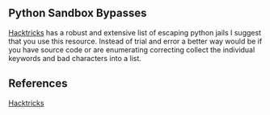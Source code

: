 ## Python Sandbox Bypasses


[Hacktricks](https://book.hacktricks.xyz/generic-methodologies-and-resources/python/bypass-python-sandboxes) has a robust and extensive list of escaping python jails I suggest that you use this resource. Instead of trial and error a better way would be if you have source code or are enumerating correcting collect the individual keywords and bad characters into a list. 

## References

[Hacktricks](https://book.hacktricks.xyz/generic-methodologies-and-resources/python/bypass-python-sandboxes) 